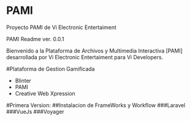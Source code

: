 # PAMI
Proyecto PAMI de Vi Electronic Entertaiment

PAMI Readme ver. 0.0.1

Bienvenido a la Plataforma de Archivos y Multimedia Interactiva [PAMI]
desarrollada por Vi Electronic Entertaiment para Vi Developers.

#Plataforma de Gestion Gamificada
* Blinter
* PAMI
* Creative Web Xpression

#Primera Version:
##Instalacion de FrameWorks y Workflow
###Laravel
###VueJs
###Voyager